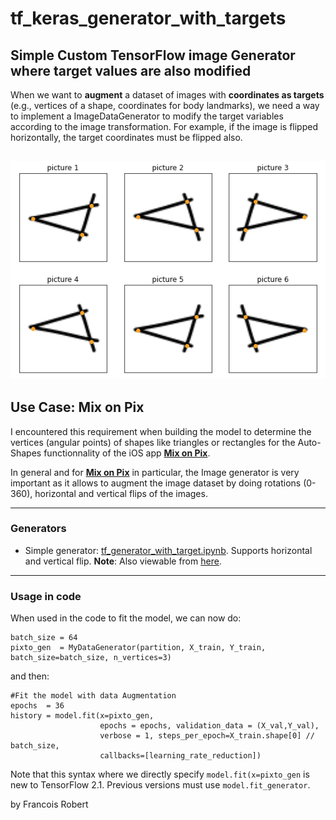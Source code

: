 # tf_keras_generator_with_targets
## Simple Custom TensorFlow image Generator where **target** values are also **modified**

When we want to **augment** a dataset of images with **coordinates as targets** (e.g., vertices of a shape, coordinates for body landmarks), we need a way to implement a ImageDataGenerator to modify the target variables according to the image transformation. For example, if the image is flipped horizontally, the target coordinates must be flipped also.

![Flipped example](images/flipped.example.png)
---
## Use Case: Mix on Pix
I encountered this requirement when building the model to determine the vertices (angular points) of shapes like triangles or rectangles for the Auto-Shapes functionnality of the iOS app **[Mix on Pix](https://apps.apple.com/us/app/mix-on-pix-text-on-photos/id633281586)**.

In general and for **[Mix on Pix](https://apps.apple.com/us/app/mix-on-pix-text-on-photos/id633281586)** in particular, the Image generator is very important as it allows to augment the image dataset by doing rotations (0-360), horizontal and vertical flips of the images.

---

### Generators
- Simple generator: [tf_generator_with_target.ipynb](tf_generator_with_target.ipynb). Supports horizontal and vertical flip. **Note**: Also viewable from [here](https://nbviewer.jupyter.org/github/frobertpixto/tf_keras_generator_with_targets/blob/main/tf_generator_with_target.ipynb). 

---
### Usage in code
When used in the code to fit the model, we can now do:

```
batch_size = 64
pixto_gen  = MyDataGenerator(partition, X_train, Y_train, batch_size=batch_size, n_vertices=3)
```

and then:
```
#Fit the model with data Augmentation
epochs  = 36 
history = model.fit(x=pixto_gen,
                    epochs = epochs, validation_data = (X_val,Y_val),
                    verbose = 1, steps_per_epoch=X_train.shape[0] // batch_size,
                    callbacks=[learning_rate_reduction])
```                              

Note that this syntax where we directly specify `model.fit(x=pixto_gen` is new to TensorFlow 2.1.
Previous versions must use `model.fit_generator`. 

by Francois Robert